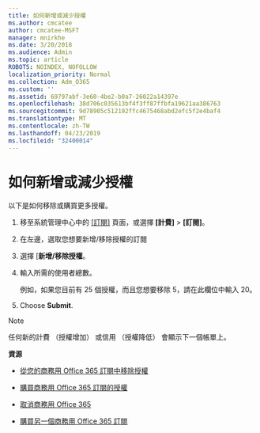 ```yaml
---
title: 如何新增或減少授權
ms.author: cmcatee
author: cmcatee-MSFT
manager: mnirkhe
ms.date: 3/20/2018
ms.audience: Admin
ms.topic: article
ROBOTS: NOINDEX, NOFOLLOW
localization_priority: Normal
ms.collection: Adm_O365
ms.custom: ''
ms.assetid: 69797abf-3e60-4be2-b0a7-26022a14397e
ms.openlocfilehash: 38d706c035613bf4f3ff87ffbfa19621aa386763
ms.sourcegitcommit: 9d78905c512192ffc4675468abd2efc5f2e4baf4
ms.translationtype: MT
ms.contentlocale: zh-TW
ms.lasthandoff: 04/23/2019
ms.locfileid: "32400014"
---
```

# <a name="how-to-add-or-reduce-licenses"></a>如何新增或減少授權

以下是如何移除或購買更多授權。
  
1. 移至系統管理中心中的 [[訂閱]](https://go.microsoft.com/fwlink/p/?linkid=842054) 頁面，或選擇 **[計費]** \> **[訂閱]**。
    
2. 在左邊，選取您想要新增/移除授權的訂閱
    
3. 選擇 [**新增/移除授權**。
    
4. 輸入所需的使用者總數。
    
    例如，如果您目前有 25 個授權，而且您想要移除 5，請在此欄位中輸入 20。
    
5. Choose **Submit**.
    
> [!NOTE]
> 任何新的計費 （授權增加） 或信用 （授權降低） 會顯示下一個帳單上。 
  
 **資源**
  
- [從您的商務用 Office 365 訂閱中移除授權](https://support.office.com/article/9c64d127-e2dd-4ecc-81f5-2f87e5a74803)
    
- [購買商務用 Office 365 訂閱的授權](https://support.office.com/article/36081d8d-b3fa-4948-8c34-e217bba825e1)
    
- [取消商務用 Office 365](https://support.office.com/article/b1bc0bef-4608-4601-813a-cdd9f746709a)
    
- [購買另一個商務用 Office 365 訂閱](https://support.office.com/article/fab3b86c-3359-4042-8692-5d4dc7550b7c)
    

